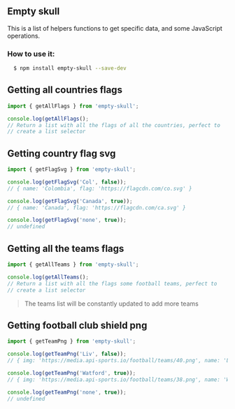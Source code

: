 ## Empty skull
This is a list of helpers functions to get specific data, and
some JavaScript operations.

### How to use it:

```bash
  $ npm install empty-skull --save-dev
```

## Getting all countries flags
```javascript
import { getAllFlags } from 'empty-skull';

console.log(getAllFlags(); 
// Return a list with all the flags of all the countries, perfect to 
// create a list selector
```

## Getting country flag svg

```javascript
import { getFlagSvg } from 'empty-skull';

console.log(getFlagSvg('Col', false)); 
// { name: 'Colombia', flag: 'https://flagcdn.com/co.svg' }

console.log(getFlagSvg('Canada', true));
// { name: 'Canada', flag: 'https://flagcdn.com/ca.svg' }

console.log(getFlagSvg('none', true));
// undefined
```

## Getting all the teams flags
```javascript
import { getAllTeams } from 'empty-skull';

console.log(getAllTeams(); 
// Return a list with all the flags some football teams, perfect to 
// create a list selector
```
> The teams list will be constantly updated to add more teams


## Getting football club shield png

```javascript
import { getTeamPng } from 'empty-skull';

console.log(getTeamPng('Liv', false)); 
// { img: 'https://media.api-sports.io/football/teams/40.png', name: 'Liverpool' }

console.log(getTeamPng('Watford', true));
// { img: 'https://media.api-sports.io/football/teams/38.png', name: 'Watford' }

console.log(getTeamPng('none', true));
// undefined
```
